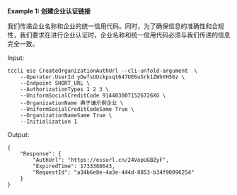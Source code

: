 **Example 1: 创建企业认证链接**

我们传递企业名称和企业的统一信用代码。同时，为了确保信息的准确性和合规性，我们要求在进行企业认证时，企业名称和统一信用代码必须与我们传递的信息完全一致。

Input: 

```
tccli ess CreateOrganizationAuthUrl --cli-unfold-argument  \
    --Operator.UserId yDwfsUUckpsqt647UE6uSrk1ZWhYH56z \
    --Endpoint SHORT_URL \
    --AuthorizationTypes 1 2 3 \
    --UniformSocialCreditCode 9144030071526726XG \
    --OrganizationName 典子谦示例企业 \
    --UniformSocialCreditCodeSame True \
    --OrganizationNameSame True \
    --Initialization 1
```

Output: 
```
{
    "Response": {
        "AuthUrl": "https://essurl.cn/24VopUGBZyF",
        "ExpiredTime": 1733388643,
        "RequestId": "a34b6e8e-4a3e-444d-8853-b34f90096254"
    }
}
```

